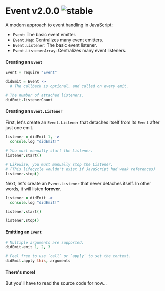 
# Event v2.0.0 ![stable](https://img.shields.io/badge/stability-stable-4EBA0F.svg?style=flat)

A modern approach to event handling in JavaScript:

- `Event`: The basic event emitter.
- `Event.Map`: Centralizes many event emitters.
- `Event.Listener`: The basic event listener.
- `Event.ListenerArray`: Centralizes many event listeners.

#### Creating an `Event`

```coffee
Event = require "Event"

didEmit = Event ->
  # The callback is optional, and called on every emit.

# The number of attached listeners.
didEmit.listenerCount
```

#### Creating an `Event.Listener`

First, let's create an `Event.Listener` that detaches itself from
its `Event` after just one emit.

```coffee
listener = didEmit 1, ->
  console.log "didEmit!"

# You must manually start the Listener.
listener.start()

# Likewise, you must manually stop the Listener.
# (This lifecycle wouldn't exist if JavaScript had weak references)
listener.stop()
```

Next, let's create an `Event.Listener` that never detaches itself.
In other words, it will listen **forever**.

```coffee
listener = didEmit ->
  console.log "didEmit!"

listener.start()

listener.stop()
```

#### Emitting an `Event`

```coffee
# Multiple arguments are supported.
didEmit.emit 1, 2, 3

# Feel free to use `call` or `apply` to set the context.
didEmit.apply this, arguments
```

#### There's more!

But you'll have to read the source code for now...
